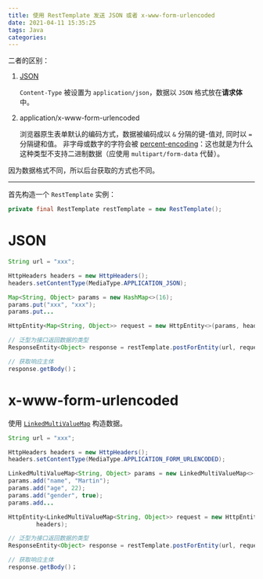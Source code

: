 ```yaml
---
title: 使用 RestTemplate 发送 JSON 或者 x-www-form-urlencoded
date: 2021-04-11 15:35:25
tags: Java
categories:
---
```


二者的区别：

1.  [JSON](https://baike.baidu.com/item/JSON)

    `Content-Type` 被设置为 `application/json`，数据以 `JSON` 格式放在**请求体**中。

<!--more-->

2.  application/x-www-form-urlencoded

    浏览器原生表单默认的编码方式，数据被编码成以 `&` 分隔的键-值对, 同时以 `=` 分隔键和值。 非字母或数字的字符会被 [percent-encoding](https://developer.mozilla.org/zh-CN/docs/Glossary/percent-encoding)：这也就是为什么这种类型不支持二进制数据（应使用 `multipart/form-data` 代替）。

因为数据格式不同，所以后台获取的方式也不同。

---

首先构造一个 `RestTemplate` 实例：

```java
private final RestTemplate restTemplate = new RestTemplate();
```

# JSON

```java
String url = "xxx";

HttpHeaders headers = new HttpHeaders();
headers.setContentType(MediaType.APPLICATION_JSON);

Map<String, Object> params = new HashMap<>(16);
params.put("xxx", "xxx");
params.put...

HttpEntity<Map<String, Object>> request = new HttpEntity<>(params, headers);

// 泛型为接口返回数据的类型
ResponseEntity<Object> response = restTemplate.postForEntity(url, request, Object.class);

// 获取响应主体
response.getBody()；
```

# x-www-form-urlencoded

使用 [`LinkedMultiValueMap`](https://www.javadoc.io/doc/org.springframework/spring-core/latest/org/springframework/util/LinkedMultiValueMap.html) 构造数据。

```java
String url = "xxx";

HttpHeaders headers = new HttpHeaders();
headers.setContentType(MediaType.APPLICATION_FORM_URLENCODED);

LinkedMultiValueMap<String, Object> params = new LinkedMultiValueMap<>();
params.add("name", "Martin");
params.add("age", 22);
params.add("gender", true);
params.add...

HttpEntity<LinkedMultiValueMap<String, Object>> request = new HttpEntity<>(params,
        headers);

// 泛型为接口返回数据的类型
ResponseEntity<Object> response = restTemplate.postForEntity(url, request, Object.class);

// 获取响应主体
response.getBody()；
```
